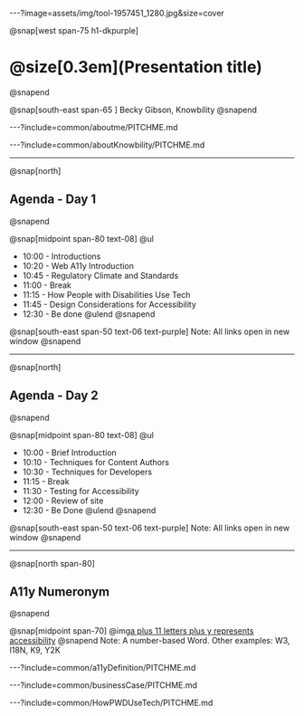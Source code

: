 ---?image=assets/img/tool-1957451_1280.jpg&size=cover

@snap[west span-75 h1-dkpurple]
# @size[0.3em](Presentation title)
@snapend


@snap[south-east span-65 ]
Becky Gibson, Knowbility
@snapend

---?include=common/aboutme/PITCHME.md

---?include=common/aboutKnowbility/PITCHME.md

---
@snap[north]
## Agenda - Day 1
@snapend

@snap[midpoint span-80 text-08]
@ul[](false)
- 10:00 - Introductions
- 10:20 - Web A11y Introduction
- 10:45 - Regulatory Climate and Standards
- 11:00 - Break
- 11:15 - How People with Disabilities Use Tech
- 11:45 - Design Considerations for Accessibility
- 12:30 - Be done
@ulend
@snapend

@snap[south-east span-50 text-06 text-purple]
Note: All links open in new window
@snapend

---
@snap[north]
## Agenda - Day 2
@snapend

@snap[midpoint span-80 text-08]
@ul[](false)
- 10:00 - Brief Introduction
- 10:10 - Techniques for Content Authors
- 10:30 - Techniques for Developers
- 11:15 - Break
- 11:30 - Testing for Accessibility
- 12:00 - Review of site
- 12:30 - Be Done
@ulend
@snapend

@snap[south-east span-50 text-06 text-purple]
Note: All links open in new window
@snapend

---
@snap[north span-80]
## A11y Numeronym
@snapend

@snap[midpoint span-70]
@img[a plus 11 letters plus y represents accessibility](/assets/img/a11y-numeronym.png)
@snapend
Note: A number-based Word. Other examples: W3, I18N, K9, Y2K

---?include=common/a11yDefinition/PITCHME.md

---?include=common/businessCase/PITCHME.md

---?include=common/HowPWDUseTech/PITCHME.md
